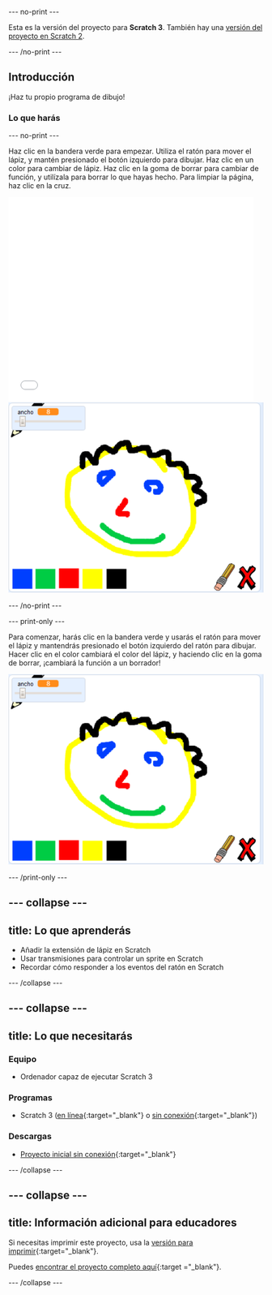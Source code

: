 \--- no-print \---

Esta es la versión del proyecto para **Scratch 3**. También hay una [versión del proyecto en Scratch 2](https://projects.raspberrypi.org/en/projects/paint-box-scratch2).

\--- /no-print \---

## Introducción

¡Haz tu propio programa de dibujo!

### Lo que harás

\--- no-print \---

Haz clic en la bandera verde para empezar. Utiliza el ratón para mover el lápiz, y mantén presionado el botón izquierdo para dibujar. Haz clic en un color para cambiar de lápiz. Haz clic en la goma de borrar para cambiar de función, y utilízala para borrar lo que hayas hecho. Para limpiar la página, haz clic en la cruz.

<div class="scratch-preview">
  <iframe allowtransparency="true" width="485" height="402" src="//scratch.mit.edu/projects/embed/267243161/?autostart=false" frameborder="0" scrolling="no"></iframe>
  <img src="images/showcase.png">
</div>

\--- /no-print \---

\--- print-only \---

Para comenzar, harás clic en la bandera verde y usarás el ratón para mover el lápiz y mantendrás presionado el botón izquierdo del ratón para dibujar. Hacer clic en el color cambiará el color del lápiz, y haciendo clic en la goma de borrar, ¡cambiará la función a un borrador!

![exposición](images/showcase.png)

\--- /print-only \---

## \--- collapse \---

## title: Lo que aprenderás

+ Añadir la extensión de lápiz en Scratch
+ Usar transmisiones para controlar un sprite en Scratch
+ Recordar cómo responder a los eventos del ratón en Scratch

\--- /collapse \---

## \--- collapse \---

## title: Lo que necesitarás

### Equipo

+ Ordenador capaz de ejecutar Scratch 3

### Programas

+ Scratch 3 ([en línea](http://rpf.io/scratchon){:target="_blank"} o [sin conexión](http://rpf.io/scratchoff){:target="_blank"})

### Descargas

+ [Proyecto inicial sin conexión](http://rpf.io/p/en/paint-box-go){:target="_blank"}

\--- /collapse \---

## \--- collapse \---

## title: Información adicional para educadores

Si necesitas imprimir este proyecto, usa la [versión para imprimir](https://projects.raspberrypi.org/en/projects/paint-box/print){:target="_blank"}.

Puedes [encontrar el proyecto completo aquí](http://rpf.io/p/en/paint-box-get){:target ="_blank"}.

\--- /collapse \---